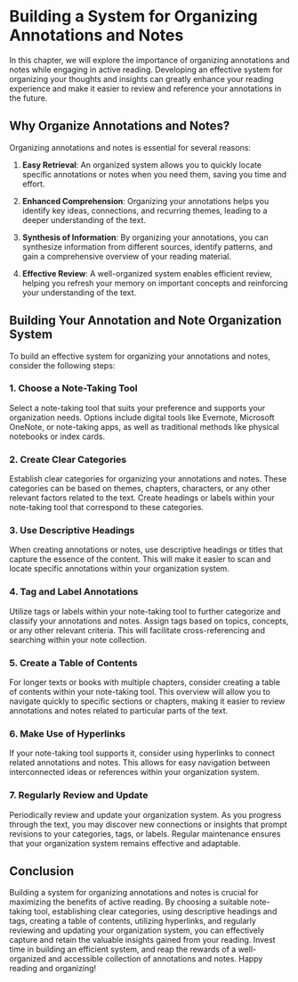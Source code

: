 Building a System for Organizing Annotations and Notes
===============================================================

In this chapter, we will explore the importance of organizing annotations and notes while engaging in active reading. Developing an effective system for organizing your thoughts and insights can greatly enhance your reading experience and make it easier to review and reference your annotations in the future.

Why Organize Annotations and Notes?
-----------------------------------

Organizing annotations and notes is essential for several reasons:

1. **Easy Retrieval**: An organized system allows you to quickly locate specific annotations or notes when you need them, saving you time and effort.

2. **Enhanced Comprehension**: Organizing your annotations helps you identify key ideas, connections, and recurring themes, leading to a deeper understanding of the text.

3. **Synthesis of Information**: By organizing your annotations, you can synthesize information from different sources, identify patterns, and gain a comprehensive overview of your reading material.

4. **Effective Review**: A well-organized system enables efficient review, helping you refresh your memory on important concepts and reinforcing your understanding of the text.

Building Your Annotation and Note Organization System
-----------------------------------------------------

To build an effective system for organizing your annotations and notes, consider the following steps:

### 1. **Choose a Note-Taking Tool**

Select a note-taking tool that suits your preference and supports your organization needs. Options include digital tools like Evernote, Microsoft OneNote, or note-taking apps, as well as traditional methods like physical notebooks or index cards.

### 2. **Create Clear Categories**

Establish clear categories for organizing your annotations and notes. These categories can be based on themes, chapters, characters, or any other relevant factors related to the text. Create headings or labels within your note-taking tool that correspond to these categories.

### 3. **Use Descriptive Headings**

When creating annotations or notes, use descriptive headings or titles that capture the essence of the content. This will make it easier to scan and locate specific annotations within your organization system.

### 4. **Tag and Label Annotations**

Utilize tags or labels within your note-taking tool to further categorize and classify your annotations and notes. Assign tags based on topics, concepts, or any other relevant criteria. This will facilitate cross-referencing and searching within your note collection.

### 5. **Create a Table of Contents**

For longer texts or books with multiple chapters, consider creating a table of contents within your note-taking tool. This overview will allow you to navigate quickly to specific sections or chapters, making it easier to review annotations and notes related to particular parts of the text.

### 6. **Make Use of Hyperlinks**

If your note-taking tool supports it, consider using hyperlinks to connect related annotations and notes. This allows for easy navigation between interconnected ideas or references within your organization system.

### 7. **Regularly Review and Update**

Periodically review and update your organization system. As you progress through the text, you may discover new connections or insights that prompt revisions to your categories, tags, or labels. Regular maintenance ensures that your organization system remains effective and adaptable.

Conclusion
----------

Building a system for organizing annotations and notes is crucial for maximizing the benefits of active reading. By choosing a suitable note-taking tool, establishing clear categories, using descriptive headings and tags, creating a table of contents, utilizing hyperlinks, and regularly reviewing and updating your organization system, you can effectively capture and retain the valuable insights gained from your reading. Invest time in building an efficient system, and reap the rewards of a well-organized and accessible collection of annotations and notes. Happy reading and organizing!

